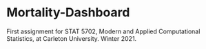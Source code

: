 # Mortality-Dashboard
First assignment for STAT 5702, Modern and Applied Computational Statistics, at Carleton University. Winter 2021.

